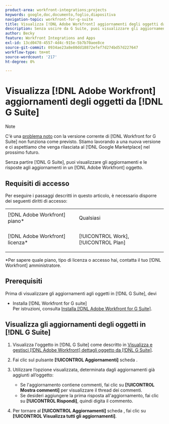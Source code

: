 ```yaml
---
product-area: workfront-integrations;projects
keywords: google,doc,documento,foglio,diapositiva
navigation-topic: workfront-for-g-suite
title: Visualizza [!DNL Adobe Workfront] aggiornamenti degli oggetti da G Suite
description: Senza uscire da G Suite, puoi visualizzare gli aggiornamenti e le risposte agli aggiornamenti su un [!DNL Adobe Workfront] oggetto.
author: Becky
feature: Workfront Integrations and Apps
exl-id: 13cd0478-4557-4d4c-915e-5b7b70aee8ce
source-git-commit: 0934ae23a8e80dd18872efef7d274bd57d227647
workflow-type: tm+mt
source-wordcount: '217'
ht-degree: 0%

---
```


# Visualizza [!DNL Adobe Workfront] aggiornamenti degli oggetti da [!DNL G Suite]

>[!NOTE]
>
>C&#39;è una [problema noto](https://experienceleague.adobe.com/docs/workfront-known-issues/issues/new-workfront-experience/wf-current/wf-integrations-error-when-opening-wf-for-gsuite.html?lang=en) con la versione corrente di [!DNL Workfront for G Suite] non funziona come previsto. Stiamo lavorando a una nuova versione e ci aspettiamo che venga rilasciata al [!DNL Google Marketplace] nel prossimo futuro.

Senza partire [!DNL G Suite], puoi visualizzare gli aggiornamenti e le risposte agli aggiornamenti in un [!DNL Adobe Workfront] oggetto.

## Requisiti di accesso

Per eseguire i passaggi descritti in questo articolo, è necessario disporre dei seguenti diritti di accesso:

<table style="table-layout:auto"> 
 <col> 
 <col> 
 <tbody> 
  <tr> 
   <td role="rowheader">[!DNL Adobe Workfront] piano*</td> 
   <td> <p>Qualsiasi</p> </td> 
  </tr> 
  <tr> 
   <td role="rowheader">[!DNL Adobe Workfront] licenza*</td> 
   <td> <p>[!UICONTROL Work], [!UICONTROL Plan]</p> </td> 
  </tr> 
   </tbody> 
</table>

&#42;Per sapere quale piano, tipo di licenza o accesso hai, contatta il tuo [!DNL Workfront] amministratore.

## Prerequisiti

Prima di visualizzare gli aggiornamenti agli oggetti in [!DNL G Suite], devi

* Installa [!DNL Workfront for G suite]\
   Per istruzioni, consulta [Installa [!DNL Adobe Workfront for G Suite]](../../workfront-integrations-and-apps/workfront-for-g-suite/install-workfront-for-gsuite.md).

## Visualizza gli aggiornamenti degli oggetti in [!DNL G Suite]

1. Visualizza l&#39;oggetto in [!DNL G Suite] come descritto in [Visualizza e gestisci [!DNL Adobe Workfront] dettagli oggetto da [!DNL G Suite]](../../workfront-integrations-and-apps/workfront-for-g-suite/view-manage-work-item-details-in-gsuite.md).
1. Fai clic sul pulsante **[!UICONTROL Aggiornamenti]** scheda .
1. Utilizzare l’opzione visualizzata, determinata dagli aggiornamenti già aggiunti all’oggetto:

   * Se l&#39;aggiornamento contiene commenti, fai clic su **[!UICONTROL Mostra commenti]** per visualizzare il thread dei commenti.
   * Se desideri aggiungere la prima risposta all&#39;aggiornamento, fai clic su **[!UICONTROL Rispondi]**, quindi digita il commento.

1. Per tornare al **[!UICONTROL Aggiornamenti]** scheda , fai clic su **[!UICONTROL Visualizza tutti gli aggiornamenti]**.
